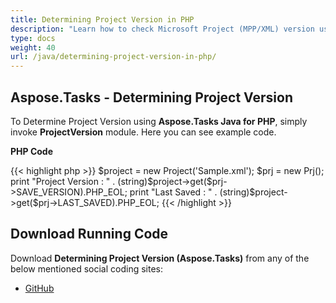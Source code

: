 ```yaml
---
title: Determining Project Version in PHP
description: "Learn how to check Microsoft Project (MPP/XML) version using Aspose.Tasks Java for PHP."
type: docs
weight: 40
url: /java/determining-project-version-in-php/
---
```


## **Aspose.Tasks - Determining Project Version**
To Determine Project Version using **Aspose.Tasks Java for PHP**, simply invoke **ProjectVersion** module. Here you can see example code.

**PHP Code**

{{< highlight php >}}
$project = new Project('Sample.xml');
$prj = new Prj();
print "Project Version : " . (string)$project->get($prj->SAVE_VERSION).PHP_EOL;
print "Last Saved : " . (string)$project->get($prj->LAST_SAVED).PHP_EOL;
{{< /highlight >}}

## **Download Running Code**
Download **Determining Project Version (Aspose.Tasks)** from any of the below mentioned social coding sites:

- [GitHub](https://github.com/aspose-tasks/Aspose.Tasks-for-Java/blob/master/Plugins/Aspose_Tasks_Java_for_PHP/src/aspose/tasks/WorkingWithProjects/ProjectVersion.php)
